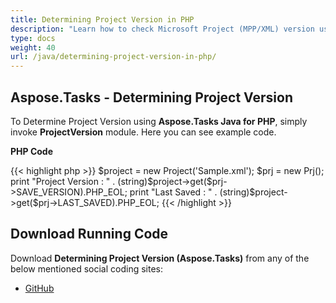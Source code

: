 ```yaml
---
title: Determining Project Version in PHP
description: "Learn how to check Microsoft Project (MPP/XML) version using Aspose.Tasks Java for PHP."
type: docs
weight: 40
url: /java/determining-project-version-in-php/
---
```


## **Aspose.Tasks - Determining Project Version**
To Determine Project Version using **Aspose.Tasks Java for PHP**, simply invoke **ProjectVersion** module. Here you can see example code.

**PHP Code**

{{< highlight php >}}
$project = new Project('Sample.xml');
$prj = new Prj();
print "Project Version : " . (string)$project->get($prj->SAVE_VERSION).PHP_EOL;
print "Last Saved : " . (string)$project->get($prj->LAST_SAVED).PHP_EOL;
{{< /highlight >}}

## **Download Running Code**
Download **Determining Project Version (Aspose.Tasks)** from any of the below mentioned social coding sites:

- [GitHub](https://github.com/aspose-tasks/Aspose.Tasks-for-Java/blob/master/Plugins/Aspose_Tasks_Java_for_PHP/src/aspose/tasks/WorkingWithProjects/ProjectVersion.php)
